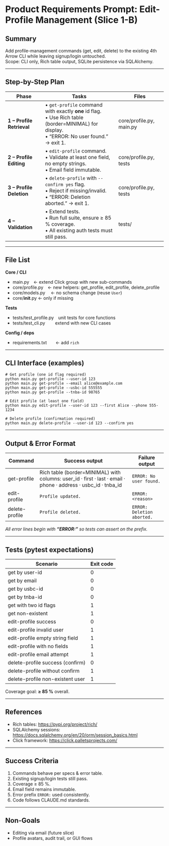 # Product Requirements Prompt: Edit-Profile Management (Slice 1-B)

## Summary

Add profile-management commands (get, edit, delete) to the existing 4th Arrow CLI while leaving signup/login untouched.  
Scope: CLI only, Rich table output, SQLite persistence via SQLAlchemy.

---

## Step-by-Step Plan

| Phase                     | Tasks                                                                                                                                          | Files                    |
| ------------------------- | ---------------------------------------------------------------------------------------------------------------------------------------------- | ------------------------ |
| **1 – Profile Retrieval** | • `get-profile` command with exactly **one** id flag.<br>• Use Rich table (border=MINIMAL) for display.<br>• “ERROR: No user found.” → exit 1. | core/profile.py, main.py |
| **2 – Profile Editing**   | • `edit-profile` command.<br>• Validate at least one field, no empty strings.<br>• Email field immutable.                                      | core/profile.py, tests   |
| **3 – Profile Deletion**  | • `delete-profile` with `--confirm yes` flag.<br>• Reject if missing/invalid.<br>• “ERROR: Deletion aborted.” → exit 1.                        | core/profile.py, tests   |
| **4 – Validation**        | • Extend tests.<br>• Run full suite, ensure ≥ 85 % coverage.<br>• All existing auth tests must still pass.                                     | tests/                   |

---

## File List

**Core / CLI**

- main.py ← extend Click group with new sub-commands
- core/profile.py ← new helpers: get_profile, edit_profile, delete_profile
- core/models.py  ← no schema change (reuse `User`)
- core/**init**.py ← only if missing

**Tests**

- tests/test_profile.py unit tests for core functions
- tests/test_cli.py   extend with new CLI cases

**Config / deps**

- requirements.txt  ← add `rich`

---

## CLI Interface (examples)

    # Get profile (one id flag required)
    python main.py get-profile --user-id 123
    python main.py get-profile --email alice@example.com
    python main.py get-profile --usbc-id 555555
    python main.py get-profile --tnba-id 98765

    # Edit profile (at least one field)
    python main.py edit-profile --user-id 123 --first Alice --phone 555-1234

    # Delete profile (confirmation required)
    python main.py delete-profile --user-id 123 --confirm yes

---

## Output & Error Format

| Command        | Success output                                                                                                 | Failure output             |
| -------------- | -------------------------------------------------------------------------------------------------------------- | -------------------------- |
| get-profile    | Rich table (border=MINIMAL) with columns: user_id · first · last · email · phone · address · usbc_id · tnba_id | `ERROR: No user found.`    |
| edit-profile   | `Profile updated.`                                                                                             | `ERROR: <reason>`          |
| delete-profile | `Profile deleted.`                                                                                             | `ERROR: Deletion aborted.` |

_All error lines begin with **“ERROR:”** so tests can assert on the prefix._

---

## Tests (pytest expectations)

| Scenario                         | Exit code |
| -------------------------------- | --------- |
| get by user-id                   | 0         |
| get by email                     | 0         |
| get by usbc-id                   | 0         |
| get by tnba-id                   | 0         |
| get with two id flags            | 1         |
| get non-existent                 | 1         |
| edit-profile success             | 0         |
| edit-profile invalid user        | 1         |
| edit-profile empty string field  | 1         |
| edit-profile with no fields      | 1         |
| edit-profile email attempt       | 1         |
| delete-profile success (confirm) | 0         |
| delete-profile without confirm   | 1         |
| delete-profile non-existent user | 1         |

Coverage goal: **≥ 85 %** overall.

---

## References

- Rich tables: https://pypi.org/project/rich/
- SQLAlchemy sessions: https://docs.sqlalchemy.org/en/20/orm/session_basics.html
- Click framework: https://click.palletsprojects.com/

---

## Success Criteria

1. Commands behave per specs & error table.
2. Existing signup/login tests still pass.
3. Coverage ≥ 85 %.
4. Email field remains immutable.
5. Error prefix `ERROR:` used consistently.
6. Code follows CLAUDE.md standards.

---

## Non-Goals

- Editing via email (future slice)
- Profile avatars, audit trail, or GUI flows
